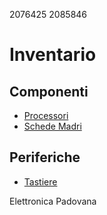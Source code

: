 2076425
2085846

# Inventario

## Componenti
- [Processori](./componenti/processori.md)
- [Schede Madri](./componenti/schede_madri.md)

## Periferiche
- [Tastiere](./periferiche/tastiere.md)

Elettronica Padovana